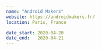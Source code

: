 ```yaml
---
name: "Android Makers"
website: https://androidmakers.fr/
location: Paris, France

date_start: 2020-04-20
date_end:   2020-04-21
---
```

